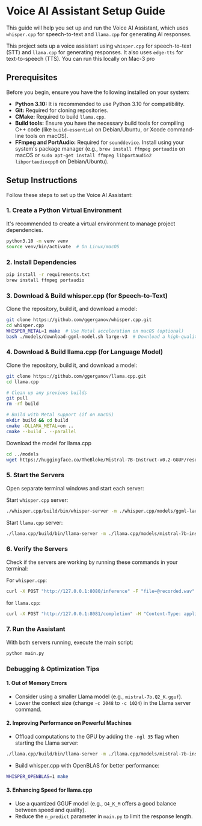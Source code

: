 # Voice AI Assistant Setup Guide

This guide will help you set up and run the Voice AI Assistant, which uses `whisper.cpp` for speech-to-text and `llama.cpp` for generating AI responses.

This project sets up a voice assistant using `whisper.cpp` for speech-to-text (STT) and `llama.cpp` for generating responses. It also uses `edge-tts` for text-to-speech (TTS). You can run this locally on Mac-3 pro

## Prerequisites

Before you begin, ensure you have the following installed on your system:

*   **Python 3.10:**  It is recommended to use Python 3.10 for compatibility.
*   **Git:**  Required for cloning repositories.
*   **CMake:** Required to build `llama.cpp`.
*   **Build tools:**  Ensure you have the necessary build tools for compiling C++ code (like `build-essential` on Debian/Ubuntu, or Xcode command-line tools on macOS).
*   **FFmpeg and PortAudio:** Required for `sounddevice`. Install using your system's package manager (e.g., `brew install ffmpeg portaudio` on macOS or `sudo apt-get install ffmpeg libportaudio2 libportaudiocpp0` on Debian/Ubuntu).

## Setup Instructions

Follow these steps to set up the Voice AI Assistant:

### 1. Create a Python Virtual Environment

It's recommended to create a virtual environment to manage project dependencies.

```sh
python3.10 -m venv venv
source venv/bin/activate  # On Linux/macOS
```

### 2. Install Dependencies

```sh
pip install -r requirements.txt
brew install ffmpeg portaudio
```

### 3. Download & Build whisper.cpp (for Speech-to-Text)
Clone the repository, build it, and download a model:
```sh
git clone https://github.com/ggerganov/whisper.cpp.git
cd whisper.cpp
WHISPER_METAL=1 make  # Use Metal acceleration on macOS (optional)
bash ./models/download-ggml-model.sh large-v3  # Download a high-quality model
```

### 4. Download & Build llama.cpp (for Language Model)
Clone the repository, build it, and download a model:
```sh
git clone https://github.com/ggerganov/llama.cpp.git
cd llama.cpp

# Clean up any previous builds
git pull
rm -rf build

# Build with Metal support (if on macOS)
mkdir build && cd build
cmake -DLLAMA_METAL=on ..
cmake --build . --parallel
```
Download the model for llama.cpp
```sh
cd ../models
wget https://huggingface.co/TheBloke/Mistral-7B-Instruct-v0.2-GGUF/resolve/main/mistral-7b-instruct-v0.2.Q4_K_M.gguf
```

### 5. Start the Servers
Open separate terminal windows and start each server:

Start `whisper.cpp` server:
```sh
./whisper.cpp/build/bin/whisper-server -m ./whisper.cpp/models/ggml-large-v3.bin
```

Start `llama.cpp` server:
```sh
./llama.cpp/build/bin/llama-server -m ./llama.cpp/models/mistral-7b-instruct-v0.2.Q4_K_M.gguf -c 2048 --port 8081
```

### 6. Verify the Servers
Check if the servers are working by running these commands in your terminal:

For `whisper.cpp`:
```sh
curl -X POST "http://127.0.0.1:8080/inference" -F "file=@recorded.wav"
```

for `llama.cpp`:
```sh
curl -X POST "http://127.0.0.1:8081/completion" -H "Content-Type: application/json" -d '{"prompt": "Hello, how are you?", "n_predict": 200}'
```

### 7. Run the Assistant
With both servers running, execute the main script:
```sh
python main.py
```

### Debugging & Optimization Tips 
#### 1. Out of Memory Errors 
* Consider using a smaller Llama model (e.g., `mistral-7b.Q2_K.gguf`).
* Lower the context size (change `-c 2048` to `-c 1024`) in the Llama server command.

#### 2. Improving Performance on Powerful Machines
* Offload computations to the GPU by adding the `-ngl 35` flag when starting the Llama server:
 ```sh
 ./llama.cpp/build/bin/llama-server -m ./llama.cpp/models/mistral-7b-instruct-v0.2.Q4_K_M.gguf -c 2048 --port 8081 -ngl 35
 ```
* Build whisper.cpp with OpenBLAS for better performance:
```sh
WHISPER_OPENBLAS=1 make
```

#### 3. Enhancing Speed for llama.cpp
* Use a quantized GGUF model (e.g., `Q4_K_M` offers a good balance between speed and quality).
* Reduce the `n_predict` parameter in `main.py` to limit the response length.
